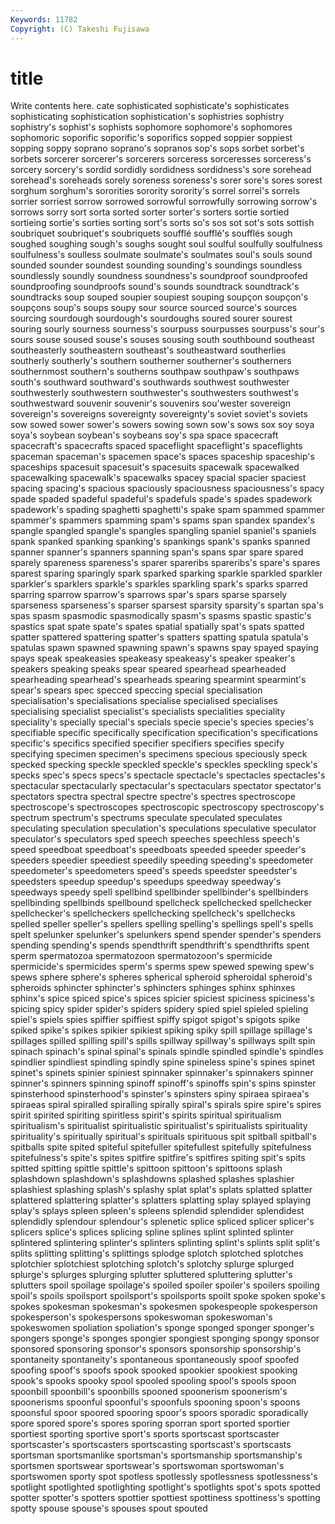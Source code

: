 ```yaml
---
Keywords: 11782 
Copyright: (C) Takeshi Fujisawa
---
```


# title

Write contents here.
cate
sophisticated sophisticate's sophisticates sophisticating sophistication sophistication's sophistries sophistry sophistry's sophist's
sophists sophomore sophomore's sophomores sophomoric soporific soporific's soporifics sopped soppier
soppiest sopping soppy soprano soprano's sopranos sop's sops sorbet sorbet's
sorbets sorcerer sorcerer's sorcerers sorceress sorceresses sorceress's sorcery sorcery's sordid
sordidly sordidness sordidness's sore sorehead sorehead's soreheads sorely soreness soreness's
sorer sore's sores sorest sorghum sorghum's sororities sorority sorority's sorrel
sorrel's sorrels sorrier sorriest sorrow sorrowed sorrowful sorrowfully sorrowing sorrow's
sorrows sorry sort sorta sorted sorter sorter's sorters sortie sortied
sortieing sortie's sorties sorting sort's sorts so's sos sot sot's
sots sottish soubriquet soubriquet's soubriquets soufflé soufflé's soufflés sough soughed
soughing sough's soughs sought soul soulful soulfully soulfulness soulfulness's soulless
soulmate soulmate's soulmates soul's souls sound sounded sounder soundest sounding
sounding's soundings soundless soundlessly soundly soundness soundness's soundproof soundproofed soundproofing
soundproofs sound's sounds soundtrack soundtrack's soundtracks soup souped soupier soupiest
souping soupçon soupçon's soupçons soup's soups soupy sour source sourced
source's sources sourcing sourdough sourdough's sourdoughs soured sourer sourest souring
sourly sourness sourness's sourpuss sourpusses sourpuss's sour's sours souse soused
souse's souses sousing south southbound southeast southeasterly southeastern southeast's southeastward
southerlies southerly southerly's southern southerner southerner's southerners southernmost southern's southerns
southpaw southpaw's southpaws south's southward southward's southwards southwest southwester southwesterly
southwestern southwester's southwesters southwest's southwestward souvenir souvenir's souvenirs sou'wester sovereign
sovereign's sovereigns sovereignty sovereignty's soviet soviet's soviets sow sowed sower
sower's sowers sowing sown sow's sows sox soy soya soya's
soybean soybean's soybeans soy's spa space spacecraft spacecraft's spacecrafts spaced
spaceflight spaceflight's spaceflights spaceman spaceman's spacemen space's spaces spaceship spaceship's
spaceships spacesuit spacesuit's spacesuits spacewalk spacewalked spacewalking spacewalk's spacewalks spacey
spacial spacier spaciest spacing spacing's spacious spaciously spaciousness spaciousness's spacy
spade spaded spadeful spadeful's spadefuls spade's spades spadework spadework's spading
spaghetti spaghetti's spake spam spammed spammer spammer's spammers spamming spam's
spams span spandex spandex's spangle spangled spangle's spangles spangling spaniel
spaniel's spaniels spank spanked spanking spanking's spankings spank's spanks spanned
spanner spanner's spanners spanning span's spans spar spare spared sparely
spareness spareness's sparer spareribs spareribs's spare's spares sparest sparing sparingly
spark sparked sparking sparkle sparkled sparkler sparkler's sparklers sparkle's sparkles
sparkling spark's sparks sparred sparring sparrow sparrow's sparrows spar's spars
sparse sparsely sparseness sparseness's sparser sparsest sparsity sparsity's spartan spa's
spas spasm spasmodic spasmodically spasm's spasms spastic spastic's spastics spat
spate spate's spates spatial spatially spat's spats spatted spatter spattered
spattering spatter's spatters spatting spatula spatula's spatulas spawn spawned spawning
spawn's spawns spay spayed spaying spays speak speakeasies speakeasy speakeasy's
speaker speaker's speakers speaking speaks spear speared spearhead spearheaded spearheading
spearhead's spearheads spearing spearmint spearmint's spear's spears spec specced speccing
special specialisation specialisation's specialisations specialise specialised specialises specialising specialist specialist's
specialists specialities speciality speciality's specially special's specials specie specie's species
species's specifiable specific specifically specification specification's specifications specific's specifics specified
specifier specifiers specifies specify specifying specimen specimen's specimens specious speciously
speck specked specking speckle speckled speckle's speckles speckling speck's specks
spec's specs specs's spectacle spectacle's spectacles spectacles's spectacular spectacularly spectacular's
spectaculars spectator spectator's spectators spectra spectral spectre spectre's spectres spectroscope
spectroscope's spectroscopes spectroscopic spectroscopy spectroscopy's spectrum spectrum's spectrums speculate speculated
speculates speculating speculation speculation's speculations speculative speculator speculator's speculators sped
speech speeches speechless speech's speed speedboat speedboat's speedboats speeded speeder
speeder's speeders speedier speediest speedily speeding speeding's speedometer speedometer's speedometers
speed's speeds speedster speedster's speedsters speedup speedup's speedups speedway speedway's
speedways speedy spell spellbind spellbinder spellbinder's spellbinders spellbinding spellbinds spellbound
spellcheck spellchecked spellchecker spellchecker's spellcheckers spellchecking spellcheck's spellchecks spelled speller
speller's spellers spelling spelling's spellings spell's spells spelt spelunker spelunker's
spelunkers spend spender spender's spenders spending spending's spends spendthrift spendthrift's
spendthrifts spent sperm spermatozoa spermatozoon spermatozoon's spermicide spermicide's spermicides sperm's
sperms spew spewed spewing spew's spews sphere sphere's spheres spherical
spheroid spheroidal spheroid's spheroids sphincter sphincter's sphincters sphinges sphinx sphinxes
sphinx's spice spiced spice's spices spicier spiciest spiciness spiciness's spicing
spicy spider spider's spiders spidery spied spiel spieled spieling spiel's
spiels spies spiffier spiffiest spiffy spigot spigot's spigots spike spiked
spike's spikes spikier spikiest spiking spiky spill spillage spillage's spillages
spilled spilling spill's spills spillway spillway's spillways spilt spin spinach
spinach's spinal spinal's spinals spindle spindled spindle's spindles spindlier spindliest
spindling spindly spine spineless spine's spines spinet spinet's spinets spinier
spiniest spinnaker spinnaker's spinnakers spinner spinner's spinners spinning spinoff spinoff's
spinoffs spin's spins spinster spinsterhood spinsterhood's spinster's spinsters spiny spiraea
spiraea's spiraeas spiral spiralled spiralling spirally spiral's spirals spire spire's
spires spirit spirited spiriting spiritless spirit's spirits spiritual spiritualism spiritualism's
spiritualist spiritualistic spiritualist's spiritualists spirituality spirituality's spiritually spiritual's spirituals spirituous
spit spitball spitball's spitballs spite spited spiteful spitefuller spitefullest spitefully
spitefulness spitefulness's spite's spites spitfire spitfire's spitfires spiting spit's spits
spitted spitting spittle spittle's spittoon spittoon's spittoons splash splashdown splashdown's
splashdowns splashed splashes splashier splashiest splashing splash's splashy splat splat's
splats splatted splatter splattered splattering splatter's splatters splatting splay splayed
splaying splay's splays spleen spleen's spleens splendid splendider splendidest splendidly
splendour splendour's splenetic splice spliced splicer splicer's splicers splice's splices
splicing spline splines splint splinted splinter splintered splintering splinter's splinters
splinting splint's splints split split's splits splitting splitting's splittings splodge
splotch splotched splotches splotchier splotchiest splotching splotch's splotchy splurge splurged
splurge's splurges splurging splutter spluttered spluttering splutter's splutters spoil spoilage
spoilage's spoiled spoiler spoiler's spoilers spoiling spoil's spoils spoilsport spoilsport's
spoilsports spoilt spoke spoken spoke's spokes spokesman spokesman's spokesmen spokespeople
spokesperson spokesperson's spokespersons spokeswoman spokeswoman's spokeswomen spoliation spoliation's sponge sponged
sponger sponger's spongers sponge's sponges spongier spongiest sponging spongy sponsor
sponsored sponsoring sponsor's sponsors sponsorship sponsorship's spontaneity spontaneity's spontaneous spontaneously
spoof spoofed spoofing spoof's spoofs spook spooked spookier spookiest spooking
spook's spooks spooky spool spooled spooling spool's spools spoon spoonbill
spoonbill's spoonbills spooned spoonerism spoonerism's spoonerisms spoonful spoonful's spoonfuls spooning
spoon's spoons spoonsful spoor spoored spooring spoor's spoors sporadic sporadically
spore spored spore's spores sporing sporran sport sported sportier sportiest
sporting sportive sport's sports sportscast sportscaster sportscaster's sportscasters sportscasting sportscast's
sportscasts sportsman sportsmanlike sportsman's sportsmanship sportsmanship's sportsmen sportswear sportswear's sportswoman
sportswoman's sportswomen sporty spot spotless spotlessly spotlessness spotlessness's spotlight spotlighted
spotlighting spotlight's spotlights spot's spots spotted spotter spotter's spotters spottier
spottiest spottiness spottiness's spotting spotty spouse spouse's spouses spout spouted
